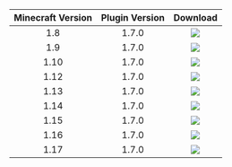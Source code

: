 | Minecraft Version      | Plugin Version | Download    |
|   :----:   |    :----:   |    :----:   |
| 1.8      | 1.7.0       | [<img src="https://raw.githubusercontent.com/latch93/Money4Mobs/master/images/download%20button.png">](https://github.com/latch93/Money4Mobs/raw/master/jar%20files/1.8---Money4Mobs-v1.7.0.jar)  |
| 1.9   | 1.7.0    | [<img src="https://raw.githubusercontent.com/latch93/Money4Mobs/master/images/download%20button.png">](https://github.com/latch93/Money4Mobs/raw/master/jar%20files/1.9---Money4Mobs-v1.7.0.jar)      |
| 1.10      | 1.7.0       | [<img src="https://raw.githubusercontent.com/latch93/Money4Mobs/master/images/download%20button.png">](https://github.com/latch93/Money4Mobs/raw/master/jar%20files/1.10---Money4Mobs-v1.7.0.jar)  |
| 1.12   | 1.7.0        | [<img src="https://raw.githubusercontent.com/latch93/Money4Mobs/master/images/download%20button.png">](https://github.com/latch93/Money4Mobs/raw/master/jar%20files/1.12---Money4Mobs-v1.7.0.jar)      |
| 1.13      | 1.7.0       | [<img src="https://raw.githubusercontent.com/latch93/Money4Mobs/master/images/download%20button.png">](https://github.com/latch93/Money4Mobs/raw/master/jar%20files/1.13---Money4Mobs-v1.7.0.jar)  |
| 1.14   | 1.7.0        | [<img src="https://raw.githubusercontent.com/latch93/Money4Mobs/master/images/download%20button.png">](https://github.com/latch93/Money4Mobs/raw/master/jar%20files/1.14---Money4Mobs-v1.7.0.jar)      |
| 1.15      | 1.7.0      | [<img src="https://raw.githubusercontent.com/latch93/Money4Mobs/master/images/download%20button.png">](https://github.com/latch93/Money4Mobs/raw/master/jar%20files/1.15---Money4Mobs-v1.7.0.jar)  |
| 1.16   | 1.7.0       | [<img src="https://raw.githubusercontent.com/latch93/Money4Mobs/master/images/download%20button.png">](https://github.com/latch93/Money4Mobs/raw/master/jar%20files/1.16---Money4Mobs-v1.7.0.jar)      |
| 1.17   | 1.7.0    | [<img src="https://raw.githubusercontent.com/latch93/Money4Mobs/master/images/download%20button.png">](https://github.com/latch93/Money4Mobs/raw/master/jar%20files/1.17---Money4Mobs-v1.7.0.jar)      |